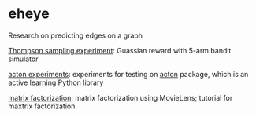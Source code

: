 # eheye
Research on predicting edges on a graph

[Thompson sampling experiment](https://github.com/chengsoonong/eheye/tree/master/Thompson_sampling): Guassian reward with 5-arm bandit simulator

[acton experiments](https://github.com/chengsoonong/eheye/tree/master/acton_experiment): experiments for testing on [acton](https://github.com/chengsoonong/acton) package, which is an active learning Python library

[matrix factorization](https://github.com/chengsoonong/eheye/tree/master/matrix_factorazation): matrix factorization using MovieLens; tutorial for maxtrix factorization.
